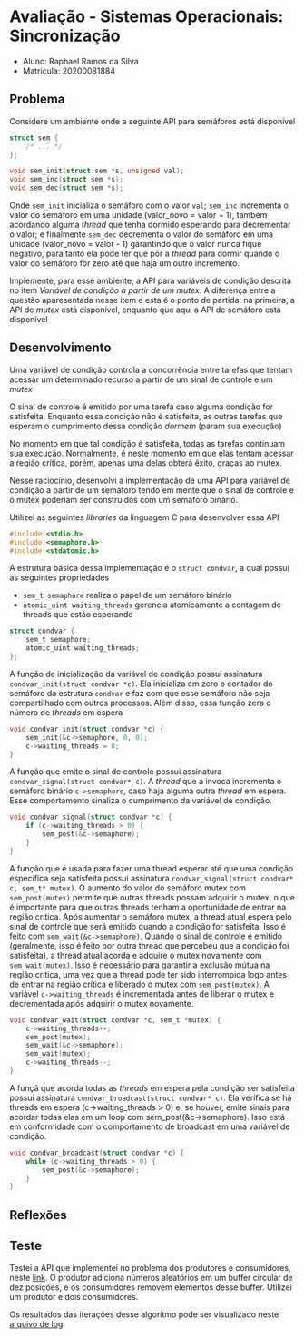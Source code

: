 # Avaliação - Sistemas Operacionais: Sincronização

- Aluno: Raphael Ramos da Silva
- Matricula: 20200081884

## Problema

Considere um ambiente onde a seguinte API para semáforos está disponível

```c
struct sem {
    /* ... */
};

void sem_init(struct sem *s, unsigned val);
void sem_inc(struct sem *s);
void sem_dec(struct sem *s);
```

Onde `sem_init` inicializa o semáforo com o valor `val`; `sem_inc` incrementa o valor do semáforo em uma unidade (valor_novo = valor + 1), também acordando alguma *thread* que tenha dormido esperando para decrementar o valor; e finalmente `sem_dec` decrementa o valor do semáforo em uma unidade (valor_novo = valor - 1) garantindo que o valor nunca fique negativo, para tanto ela pode ter que pôr a *thread* para dormir quando o valor do semáforo for zero até que haja um outro incremento.

Implemente, para esse ambiente, a API para variáveis de condição descrita no item *Variável de condição a partir de um mutex*. A diferença entre a questão aparesentada nesse item e esta é o ponto de partida: na primeira, a API de *mutex* está disponível, enquanto que aqui a API de semáforo está disponível

## Desenvolvimento

Uma variável de condição controla a concorrência entre tarefas que tentam acessar um determinado recurso a partir de um sinal de controle e um *mutex*

O sinal de controle é emitido por uma tarefa caso alguma condição for satisfeita. Enquanto essa condição não é satisfeita, as outras tarefas que esperam o cumprimento dessa condição *dormem* (param sua execução)

No momento em que tal condição é satisfeita, todas as tarefas continuam sua execução. Normalmente, é neste momento em que elas tentam acessar a região crítica, porém, apenas uma delas obterá êxito, graças ao mutex.

Nesse raciocínio, desenvolvi a implementação de uma API para variável de condição a partir de um semáforo tendo em mente que o sinal de controle e o mutex poderiam ser construídos com um semáforo binário. 

Utilizei as seguintes *libraries* da linguagem C para desenvolver essa API

```c
#include <stdio.h>
#include <semaphore.h>
#include <stdatomic.h>
```

A estrutura básica dessa implementação é o `struct condvar`, a qual possui as seguintes propriedades

- `sem_t semaphore` realiza o papel de um semáforo binário
- `atomic_uint waiting_threads` gerencia atomicamente a contagem de threads que estão esperando 

```c
struct condvar {
    sem_t semaphore;
    atomic_uint waiting_threads;
};
```

A função de inicialização da variável de condição possui assinatura `condvar_init(struct condvar *c)`. Ela inicializa em zero o contador do semáforo da estrutura `condvar` e faz com que esse semáforo não seja compartilhado com outros processos. Além disso, essa função zera o número de *threads* em espera

```c
void condvar_init(struct condvar *c) {
    sem_init(&c->semaphore, 0, 0);
    c->waiting_threads = 0;
}
```

A função que emite o sinal de controle possui assinatura `condvar_signal(struct condvar* c)`. A *thread* que a invoca incrementa o semáforo binário `c->semaphore`, caso haja alguma outra *thread* em espera. Esse comportamento sinaliza o cumprimento da variável de condição.

```c
void condvar_signal(struct condvar *c) {
    if (c->waiting_threads > 0) {
        sem_post(&c->semaphore);
    }
}
```

A função que é usada para fazer uma thread esperar até que uma condição específica seja satisfeita possui assinatura `condvar_signal(struct condvar* c, sem_t* mutex)`. O aumento do valor do semáforo mutex com `sem_post(mutex)` permite que outras threads possam adquirir o mutex, o que é importante para que outras threads tenham a oportunidade de entrar na região crítica. Após aumentar o semáforo mutex, a thread atual espera pelo sinal de controle que será emitido quando a condição for satisfeita. Isso é feito com `sem_wait(&c->semaphore)`. Quando o sinal de controle é emitido (geralmente, isso é feito por outra thread que percebeu que a condição foi satisfeita), a thread atual acorda e adquire o mutex novamente com `sem_wait(mutex)`. Isso é necessário para garantir a exclusão mútua na região crítica, uma vez que a thread pode ter sido interrompida logo antes de entrar na região crítica e liberado o mutex com `sem_post(mutex)`. A variável `c->waiting_threads` é incrementada antes de liberar o mutex e decrementada após adquirir o mutex novamente.

```c
void condvar_wait(struct condvar *c, sem_t *mutex) {
    c->waiting_threads++;
    sem_post(mutex);
    sem_wait(&c->semaphore);
    sem_wait(mutex);
    c->waiting_threads--;
}
```

A funçã que acorda todas as *threads* em espera pela condição ser satisfeita possui assinatura `condvar_broadcast(struct condvar* c)`. Ela verifica se há threads em espera (c->waiting_threads > 0) e, se houver, emite sinais para acordar todas elas em um loop com sem_post(&c->semaphore). Isso está em conformidade com o comportamento de broadcast em uma variável de condição.

```c
void condvar_broadcast(struct condvar *c) {
    while (c->waiting_threads > 0) {
        sem_post(&c->semaphore);
    }
}
```
## Reflexões


## Teste

Testei a API que implementei no problema dos produtores e consumidores, neste [link](./main.c). O produtor adiciona números aleatórios em um buffer circular de dez posições, e os consumidores removem elementos desse buffer. Utilizei um produtor e dois consumidores.

Os resultados das iterações desse algoritmo pode ser visualizado neste [arquivo de log](./log.txt)
